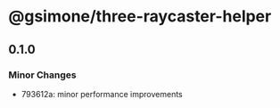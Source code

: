 # @gsimone/three-raycaster-helper

## 0.1.0

### Minor Changes

- 793612a: minor performance improvements
